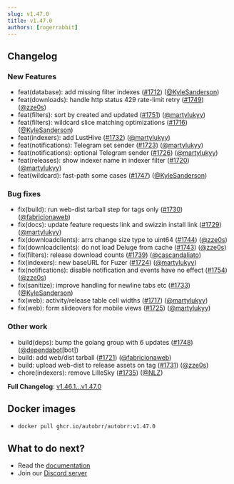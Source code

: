 ```yaml
---
slug: v1.47.0
title: v1.47.0
authors: [rogerrabbit]
---
```

## Changelog


### New Features


* feat(database): add missing filter indexes ([\#1712](https://github.com/autobrr/autobrr/pull/1712)) ([@KyleSanderson](https://github.com/KyleSanderson))
* feat(downloads): handle http status 429 rate\-limit retry ([\#1749](https://github.com/autobrr/autobrr/pull/1749)) ([@zze0s](https://github.com/zze0s))
* feat(filters): sort by created and updated ([\#1751](https://github.com/autobrr/autobrr/pull/1751)) ([@martylukyy](https://github.com/martylukyy))
* feat(filters): wildcard slice matching optimizations ([\#1716](https://github.com/autobrr/autobrr/pull/1716)) ([@KyleSanderson](https://github.com/KyleSanderson))
* feat(indexers): add LustHive ([\#1732](https://github.com/autobrr/autobrr/pull/1732)) ([@martylukyy](https://github.com/martylukyy))
* feat(notifications): Telegram set sender ([\#1723](https://github.com/autobrr/autobrr/pull/1723)) ([@martylukyy](https://github.com/martylukyy))
* feat(notifications): optional Telegram sender ([\#1726](https://github.com/autobrr/autobrr/pull/1726)) ([@martylukyy](https://github.com/martylukyy))
* feat(releases): show indexer name in indexer filter ([\#1720](https://github.com/autobrr/autobrr/pull/1720)) ([@martylukyy](https://github.com/martylukyy))
* feat(wildcard): fast\-path some cases ([\#1747](https://github.com/autobrr/autobrr/pull/1747)) ([@KyleSanderson](https://github.com/KyleSanderson))


### Bug fixes


* fix(build): run web\-dist tarball step for tags only ([\#1730](https://github.com/autobrr/autobrr/pull/1730)) ([@fabricionaweb](https://github.com/fabricionaweb))
* fix(docs): update feature requests link and swizzin install link ([\#1729](https://github.com/autobrr/autobrr/pull/1729)) ([@martylukyy](https://github.com/martylukyy))
* fix(downloadclients): arrs change size type to uint64 ([\#1744](https://github.com/autobrr/autobrr/pull/1744)) ([@zze0s](https://github.com/zze0s))
* fix(downloadclients): do not load Deluge from cache ([\#1743](https://github.com/autobrr/autobrr/pull/1743)) ([@zze0s](https://github.com/zze0s))
* fix(filters): release download counts ([\#1739](https://github.com/autobrr/autobrr/pull/1739)) ([@cascandaliato](https://github.com/cascandaliato))
* fix(indexers): new baseURL for Fuzer ([\#1724](https://github.com/autobrr/autobrr/pull/1724)) ([@martylukyy](https://github.com/martylukyy))
* fix(notifications): disable notification and events have no effect ([\#1754](https://github.com/autobrr/autobrr/pull/1754)) ([@zze0s](https://github.com/zze0s))
* fix(sanitize): improve handling for newline tabs etc ([\#1733](https://github.com/autobrr/autobrr/pull/1733)) ([@KyleSanderson](https://github.com/KyleSanderson))
* fix(web): activity/release table cell widths ([\#1717](https://github.com/autobrr/autobrr/pull/1717)) ([@martylukyy](https://github.com/martylukyy))
* fix(web): form slideovers for mobile views ([\#1725](https://github.com/autobrr/autobrr/pull/1725)) ([@martylukyy](https://github.com/martylukyy))


### Other work


* build(deps): bump the golang group with 6 updates ([\#1748](https://github.com/autobrr/autobrr/pull/1748)) ([@dependabot](https://github.com/dependabot)\[bot])
* build: add web/dist tarball ([\#1721](https://github.com/autobrr/autobrr/pull/1721)) ([@fabricionaweb](https://github.com/fabricionaweb))
* build: upload web\-dist to release assets on tag ([\#1731](https://github.com/autobrr/autobrr/pull/1731)) ([@zze0s](https://github.com/zze0s))
* chore(indexers): remove LilleSky ([\#1735](https://github.com/autobrr/autobrr/pull/1735)) ([@NLZ](https://github.com/NLZ))


**Full Changelog**: [v1\.46\.1\...v1\.47\.0](https://github.com/autobrr/autobrr/compare/v1.46.1...v1.47.0)


## Docker images


* `docker pull ghcr.io/autobrr/autobrr:v1.47.0`


## What to do next?


* Read the [documentation](https://autobrr.com)
* Join our [Discord server](https://discord.gg/WQ2eUycxyT)
